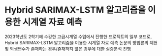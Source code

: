 # Hybrid SARIMAX-LSTM 알고리즘을 이용한 시계열 자료 예측
2023학년도 2학기에 수강한 고급시계열 수업에서 진행한 프로젝트의 일부 코드로,\
Hybrid SARIMAX-LSTM 알고리즘을 이용한 시계열 자료 예측 논문의 방법론의 제현 및 외생변수가 존재하는 경우/존재하지 않은 경우에 대한 실증분석 진행
